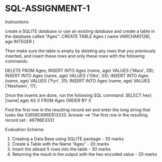 # SQL-ASSIGNMENT-1

Instructions

create a SQLITE database or use an existing database and create a table in the database called "Ages":
CREATE TABLE Ages (
  name VARCHAR(128),
  age INTEGER
)

Then make sure the table is empty by deleting any rows that you previously inserted, and insert these rows and only these rows with the following commands:

DELETE FROM Ages;
INSERT INTO Ages (name, age) VALUES ('Mara', 28);
INSERT INTO Ages (name, age) VALUES ('Otto', 33);
INSERT INTO Ages (name, age) VALUES ('Fyn', 31);
INSERT INTO Ages (name, age) VALUES ('Neshawn', 17);

Once the inserts are done, run the following SQL command:
SELECT hex( |name| age) AS X FROM Ages ORDER BY X

Find the first row in the resulting record set and enter the long string that looks like 53656C696E613333.
Answer ==> The first row in the resulting record set : 46796E3331



Evaluation Scheme:

1.	Creating a Data Base using SQLITE package - 30 marks
2.	Create a Table with the Name “Ages” - 20 marks
3.	Insert the atleast 5 rows into the table - 30 marks
4.	Returning the result in the output with the hex encoded value - 20 marks
